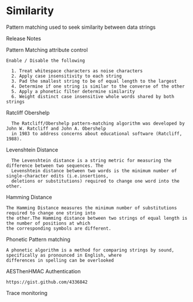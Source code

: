 # Similarity
Pattern matching used to seek similarity between data strings

Release Notes

  Pattern Matching attribute control
  
    Enable / Disable the following
    
      1. Treat whitespace characters as noise characters
      2. Apply case insensitivity to each string
      3. Pad the smallest string to be of equal length to the largest
      4. Determine if one string is similar to the converse of the other
      5. Apply a phonetic filter determine similarity
      6. Weight distinct case insensitive whole words shared by both strings
    
  Ratcliff Obershelp
  
      The Ratcliff/Obershelp pattern-matching algorithm was developed by John W. Ratcliff and John A. Obershelp 
      in 1983 to address concerns about educational software (Ratcliff, 1988).

  Levenshtein Distance
  
      The Levenshtein distance is a string metric for measuring the difference between two sequences. The 
      Levenshtein distance between two words is the minimum number of single-character edits (i.e.insertions, 
      deletions or substitutions) required to change one word into the other.
      
  Hamming Distance
  
    The Hamming Distance measures the minimum number of substitutions required to change one string into 
    the other.The Hamming distance between two strings of equal length is the number of positions at which 
    the corresponding symbols are different.
    
  Phonetic Pattern matching 
  
    A phonetic algorithm is a method for comparing strings by sound, specifically as pronounced in English, where 
    differences in spelling can be overlooked
    
  AESThenHMAC Authentication
  
    https://gist.github.com/4336842
  
  Trace monitoring
